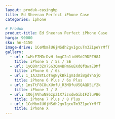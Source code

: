 ```yaml
---
layout: produk-casinghp
title: Ed Sheeran Perfect iPhone Case
categories: iphone

# Produk
product-title: Ed Sheeran Perfect iPhone Case
harga: 90000
sku: hn-4150
image-drive: 1CeMbmlU6jNSdh2gvIgcuTm3Z1peYrMfT
gallery:
  - url: 1wMcE7MDrDvH-fmgC2n1idHSdC9DPZH8J
    title: iPhone 5 / 5s / SE
  - url: 1yQBRr3ZX7SG3Qm4BPm6uEKdQfQwaEDMf
    title: iPhone 6 / 6s
  - url: 1_1AJZ8tLoTngNykBkigmIdAiBgdYhGjQ
    title: iPhone 6 Plus / 6s Plus
  - url: 1nsTtF8C8uXUmfU_R3MBfuU5QAQD5LY2k
    title: iPhone 7 / 8
  - url: 1Q6jAVhuN86zpZ1X7izxdwGibIFZluVB6
    title: iPhone 7 Plus / 8 Plus
  - url: 1CeMbmlU6jNSdh2gvIgcuTm3Z1peYrMfT
    title: iPhone X
---
```

